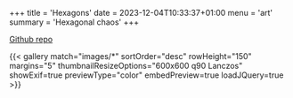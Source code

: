 +++
title = 'Hexagons'
date = 2023-12-04T10:33:37+01:00
menu = 'art'
summary = 'Hexagonal chaos'
+++

[Github repo](https://github.com/angelocarly/cinderengine)

{{< gallery match="images/*" sortOrder="desc" rowHeight="150" margins="5" thumbnailResizeOptions="600x600 q90 Lanczos" showExif=true previewType="color" embedPreview=true loadJQuery=true >}}


